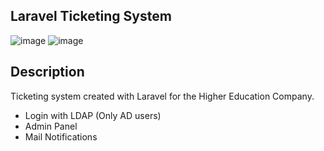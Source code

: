 

## Laravel Ticketing System
![image](https://user-images.githubusercontent.com/48497063/89775551-f75ffc80-daff-11ea-8985-7bf02f4eac35.png)
![image](https://user-images.githubusercontent.com/48497063/89775837-8705ab00-db00-11ea-8b61-9112a9aa779d.png)


## Description

Ticketing system created with Laravel for the Higher Education Company.
- Login with LDAP (Only AD users)
- Admin Panel
- Mail Notifications



